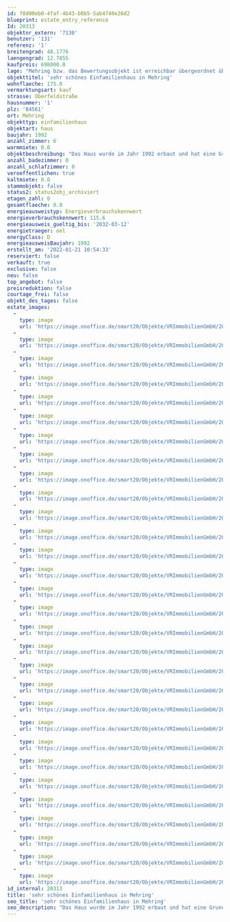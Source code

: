 ```yaml
---
id: f0d00eb0-4faf-4b43-b0b5-5ab4740e26d2
blueprint: estate_entry_reference
Id: 20313
objektnr_extern: '7130'
benutzer: '131'
referenz: '1'
breitengrad: 48.1776
laengengrad: 12.7855
kaufpreis: 698000.0
lage: "Mehring bzw. das Bewertungsobjekt ist erreichbar übergeordnet über Die B12 bzw. A 94 erreichbar. Der Regionale Anschluss erfolgt über die St. 2108 und St. 2356 bzw. kleinere Gemeindestraßen. \r\nEine Anschlussmöglichkeit an das Bahnstreckennetz besteht über die Bahnhöfe Burgkirchen und Burghausen in rd. 4 bis 5 km Luftlinie.\r\nÖffentliche Busverbindungen in die umliegenden Städte bzw. Gemeinden sind vorhanden. \r\nMehring liegt in der Region Südostoberbayer im Landkreis Altötting. \r\n\r\nZur Kreisstadt Altötting beträgt die Entfernung rd. 10 km (Luftlinie) sowie zur Landeshauptstadt München rd. 90 km (Luftlinie)\r\n\r\nDie Gemeinde Mehring hat 14 amtlich bezeichnete Gemeindeteile. \r\nIm Gewerbegebiet Hohenwart haben sich dank der guten Verkehrsanbindung B12 einige Dienstleistungs- und Produktionsbetriebe angesiedelt. Bedingt ist dies auch durch die Nähe zu Burghausen und den dortigen Industrieunternehmen wie Wacker-Chemie AG und der Raffinierie OMV Deutschland Gmbh sowie zum Werk Gendorf, ehemals Hoechst. AG. Es ist eine aufstrebende Gemeinde mit einem regen Vereinsleben gelegen zwischen den Industriegebieten Burgkirchen und Burghausen.\r\n\r\nAktuell hat Mehring rd. 2.500 Einwohner."
objekttitel: 'sehr schönes Einfamilienhaus in Mehring'
wohnflaeche: 175.0
vermarktungsart: kauf
strasse: Oberfeldstraße
hausnummer: '1'
plz: '84561'
ort: Mehring
objekttyp: einfamilienhaus
objektart: haus
baujahr: 1992
anzahl_zimmer: 6
warmmiete: 0.0
objektbeschreibung: "Das Haus wurde im Jahr 1992 erbaut und hat eine Grundstücksfläche von 603 m²\r\nDie Wohnfläche beträgt ca. 175m². Alle Räumlichkeiten sind mit Fliesen und Teppich versehen.\r\n\r\nDas Haus ist voll unterkellert und bietet dadurch mehr Nutzfläche. Im KG befindet sich die Waschküche, sowie zwei großzügig Abstellräume und die Heiztechnik. \r\nDas Erdgeschoss verfügt über ein großzügiges Wohnzimmer mit Kachelofen, sowie eine große Küche mit Essbereich. Im lichtdurchfluteten Gang, gehen Sie über die Treppe ins OG.\r\n\r\nIm 1. OG befinden sich Kinderzimmer, Schlafzimmer mit Ankleide, sowie  zwei Bäder ( Dusche, Badewanne, Solarium ). Um die Seele baumeln zu lassen, bietet Ihnen der schöne Garten mit Terrasse und Freisitz eine Oase der Ruhe.\r\n\r\nZum Haus gehört eine Doppelgarage und zwei Stellplätze. Beheizt wird das Objekt mit einer Öl-Zentralheizung."
anzahl_badezimmer: 0
anzahl_schlafzimmer: 0
veroeffentlichen: true
kaltmiete: 0.0
stammobjekt: false
status2: status2obj_archiviert
etagen_zahl: 0
gesamtflaeche: 0.0
energieausweistyp: Energieverbrauchskennwert
energieverbrauchskennwert: 115.6
energieausweis_gueltig_bis: '2032-03-12'
energietraeger: oel
energyClass: D
energieausweisBaujahr: 1992
erstellt_am: '2022-01-21 10:54:33'
reserviert: false
verkauft: true
exclusive: false
neu: false
top_angebot: false
preisreduktion: false
courtage_frei: false
objekt_des_tages: false
estate_images:
  -
    type: image
    url: 'https://image.onoffice.de/smart20/Objekte/VRImmobilienGmbH/20313/a1b17a56-7274-45bc-b0b5-ffbffad2ac4f.jpg'
  -
    type: image
    url: 'https://image.onoffice.de/smart20/Objekte/VRImmobilienGmbH/20313/4e3f447f-7a8d-420a-ad21-49e68794db2b.jpg'
  -
    type: image
    url: 'https://image.onoffice.de/smart20/Objekte/VRImmobilienGmbH/20313/b4ecfb64-f9ff-4f09-8a1b-93a2a6d899d4.jpg'
  -
    type: image
    url: 'https://image.onoffice.de/smart20/Objekte/VRImmobilienGmbH/20313/1e9ba806-9080-4130-97c2-5189e73ecf08.jpg'
  -
    type: image
    url: 'https://image.onoffice.de/smart20/Objekte/VRImmobilienGmbH/20313/8e78cf94-ad09-4177-b17e-3ebb13cecfb7.jpg'
  -
    type: image
    url: 'https://image.onoffice.de/smart20/Objekte/VRImmobilienGmbH/20313/c302a393-2ce2-4f28-9097-8d21371abdc4.jpg'
  -
    type: image
    url: 'https://image.onoffice.de/smart20/Objekte/VRImmobilienGmbH/20313/bb8a64db-6387-4cab-9cc9-e92563ffaefb.jpg'
  -
    type: image
    url: 'https://image.onoffice.de/smart20/Objekte/VRImmobilienGmbH/20313/0afde852-1ed9-4e58-b2e2-8c3af2dbfe5c.jpg'
  -
    type: image
    url: 'https://image.onoffice.de/smart20/Objekte/VRImmobilienGmbH/20313/442d5d08-3b5f-4c4c-941a-169991c9aa7f.jpg'
  -
    type: image
    url: 'https://image.onoffice.de/smart20/Objekte/VRImmobilienGmbH/20313/f2c41f3f-0bad-48bc-8efc-bd197b87298d.jpg'
  -
    type: image
    url: 'https://image.onoffice.de/smart20/Objekte/VRImmobilienGmbH/20313/a96cbc2a-8e3f-4243-a3fc-c376bf111ec7.jpg'
  -
    type: image
    url: 'https://image.onoffice.de/smart20/Objekte/VRImmobilienGmbH/20313/50bf68a6-ddb0-4f3f-9f1d-6e51e22feca0.jpg'
  -
    type: image
    url: 'https://image.onoffice.de/smart20/Objekte/VRImmobilienGmbH/20313/ce84b36f-cb25-455e-826e-b35987e86774.jpg'
  -
    type: image
    url: 'https://image.onoffice.de/smart20/Objekte/VRImmobilienGmbH/20313/3b06d2c1-2e81-49d1-9fa7-c0cb279f07d4.jpg'
  -
    type: image
    url: 'https://image.onoffice.de/smart20/Objekte/VRImmobilienGmbH/20313/f0fa3d8b-7cda-4d34-b10a-82c3a09f8360.jpg'
  -
    type: image
    url: 'https://image.onoffice.de/smart20/Objekte/VRImmobilienGmbH/20313/bbb6a708-ebfe-4577-b66a-1bbbe1cbd80f.jpg'
  -
    type: image
    url: 'https://image.onoffice.de/smart20/Objekte/VRImmobilienGmbH/20313/c3b6a494-1566-43b2-a65e-a6081c9404a6.jpg'
  -
    type: image
    url: 'https://image.onoffice.de/smart20/Objekte/VRImmobilienGmbH/20313/c40f3ad7-3a68-47fb-a80a-2d32718123cb.jpg'
  -
    type: image
    url: 'https://image.onoffice.de/smart20/Objekte/VRImmobilienGmbH/20313/24acfff3-06e0-4592-9208-e3e28e09c9ab.jpg'
  -
    type: image
    url: 'https://image.onoffice.de/smart20/Objekte/VRImmobilienGmbH/20313/7f81b833-9b3f-4c10-a155-e2b2ad7a8c52.jpg'
  -
    type: image
    url: 'https://image.onoffice.de/smart20/Objekte/VRImmobilienGmbH/20313/0aa5f2d8-4833-429d-aab5-f26b74cf493a.jpg'
  -
    type: image
    url: 'https://image.onoffice.de/smart20/Objekte/VRImmobilienGmbH/20313/67feecab-c1c9-4328-8aea-f6460f121b80.jpg'
  -
    type: image
    url: 'https://image.onoffice.de/smart20/Objekte/VRImmobilienGmbH/20313/fb09f87d-97da-43ed-a6c6-d61269f47ad1.jpg'
  -
    type: image
    url: 'https://image.onoffice.de/smart20/Objekte/VRImmobilienGmbH/20313/18a3529e-c97a-47fe-b94a-18c126185127.jpg'
  -
    type: image
    url: 'https://image.onoffice.de/smart20/Objekte/VRImmobilienGmbH/20313/b051fadc-2680-48d7-85f6-7ff2ccd0ec16.jpg'
  -
    type: image
    url: 'https://image.onoffice.de/smart20/Objekte/VRImmobilienGmbH/20313/ff4a8cc5-4754-4647-afe0-25e92e4e124b.jpg'
  -
    type: image
    url: 'https://image.onoffice.de/smart20/Objekte/VRImmobilienGmbH/20313/9be3cc08-6c26-4ec9-a587-33e8d49e87f2.jpg'
  -
    type: image
    url: 'https://image.onoffice.de/smart20/Objekte/VRImmobilienGmbH/20313/fa54a4e3-20da-4ce3-89d1-9d8f3e4affa3.jpg'
  -
    type: image
    url: 'https://image.onoffice.de/smart20/Objekte/VRImmobilienGmbH/20313/13d60b8c-bfb1-4530-843b-abf7d9b82912.jpg'
  -
    type: image
    url: 'https://image.onoffice.de/smart20/Objekte/VRImmobilienGmbH/20313/2478a94d-5228-4fcd-8c47-9554dbd71241.jpg'
id_internal: 20313
title: 'sehr schönes Einfamilienhaus in Mehring'
seo_title: 'sehr schönes Einfamilienhaus in Mehring'
seo_description: "Das Haus wurde im Jahr 1992 erbaut und hat eine Grundstücksfläche von 603 m²\r\nDie Wohnfläche beträgt ca. 175m². Alle Räumlichkeiten sind mit Fliesen und "
---
```

